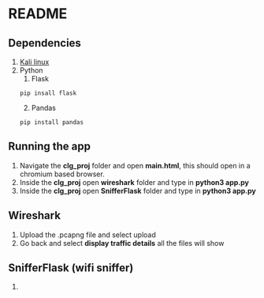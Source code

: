 # README

## Dependencies
1. [Kali linux](https://www.kali.org/get-kali/#kali-virtual-machines)
2. Python
    1. Flask
    ```
    pip insall flask
    ```
    2. Pandas
    ```
    pip install pandas
    ```

## Running the app
1. Navigate the **clg_proj** folder and open **main.html**, this should open in a chromium based browser.
2. Inside the **clg_proj** open **wireshark** folder and type in **python3 app.py**
3. Inside the **clg_proj** open **SnifferFlask** folder and type in **python3 app.py**

## Wireshark
1. Upload the .pcapng file and select upload
2. Go back and select **display traffic details** all the files will show

## SnifferFlask (wifi sniffer)
1. 